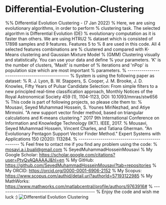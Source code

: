 # Differential-Evolution-Clustering
%% Differential Evolution Clustering - (7 Jan 2022)
% Here, we are using evolutionary algorithms, in order to perform
% clustering task. The selected algorithm is Differential Evolution (DE)
% evolutionary computation as it is faster than others. We are using HTRU2
% dataset which is consisted of 17898 samples and 9 features. Features 5 to
% 8 are used in this code. All 4 selected features combinations are
% clustered and compared with K-Means clustering and Gaussian Mixture Model
% (GMM) Clustering visually and statistically. You can use your data and define
% your parameters. 'K' is the number of clusters, 'MaxIt' is number of
% iterations and 'nPop' is population size which are most important
% parameters.
% ------------------------------------------------
% System is using the following paper as dataset:
% R. J. Lyon, B. W. Stappers, S. Cooper, J. M. Brooke, J. D. Knowles, Fifty Years of Pulsar Candidate Selection: From simple filters to a new principled real-time classification approach, Monthly Notices of the Royal Astronomical Society 459 (1), 1104-1123, DOI: 10.1093/mnras/stw656
% This code is part of following projects, so please cite them to:
% Mousavi, Seyed Muhammad Hossein, S. Younes MiriNezhad, and Atiye Mirmoini. "A new support vector finder method, based on triangular calculations and K-means clustering." 2017 9th International Conference on Information and Knowledge Technology (IKT). IEEE, 2017.
% Mousavi, Seyed Muhammad Hossein, Vincent Charles, and Tatiana Gherman. "An Evolutionary Pentagon Support Vector Finder Method." Expert Systems with Applications 150 (2020): 113284.
% ------------------------------------------------
% Feel free to ontact me if you find any problem using the code:
% mosavi.a.i.buali@gmail.com
% SeyedMuhammadHosseinMousavi
% My Google Scholar: https://scholar.google.com/citations?user=PtvQvAQAAAAJ&hl=en
% My GitHub: https://github.com/SeyedMuhammadHosseinMousavi?tab=repositories 
% My ORCID: https://orcid.org/0000-0001-6906-2152
% My Scopus: https://www.scopus.com/authid/detail.uri?authorId=57193122985 
% My MathWorks: https://www.mathworks.com/matlabcentral/profile/authors/9763916#
% ------------------------------------------------
% Enjoy the code and wish me luck :)
![Differential Evolution Clustering](https://user-images.githubusercontent.com/11339420/148595948-5ee9f4a6-bbcb-4894-b2ec-a7f70606319c.JPG)

